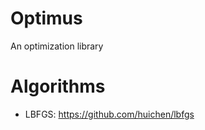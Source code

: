 Optimus
=======

An optimization library

Algorithms
==========

* LBFGS: https://github.com/huichen/lbfgs